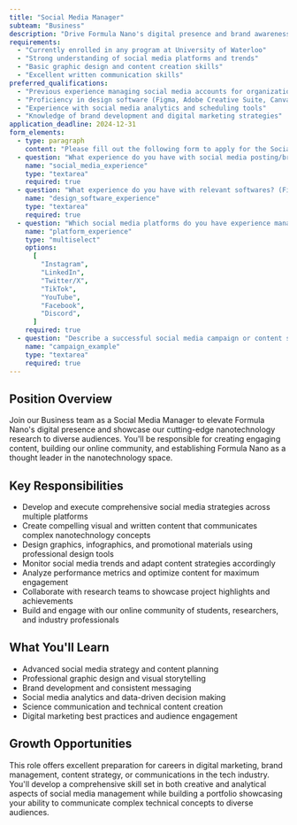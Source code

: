 ```yaml
---
title: "Social Media Manager"
subteam: "Business"
description: "Drive Formula Nano's digital presence and brand awareness through strategic social media management and creative content development."
requirements:
  - "Currently enrolled in any program at University of Waterloo"
  - "Strong understanding of social media platforms and trends"
  - "Basic graphic design and content creation skills"
  - "Excellent written communication skills"
preferred_qualifications:
  - "Previous experience managing social media accounts for organizations"
  - "Proficiency in design software (Figma, Adobe Creative Suite, Canva)"
  - "Experience with social media analytics and scheduling tools"
  - "Knowledge of brand development and digital marketing strategies"
application_deadline: 2024-12-31
form_elements:
  - type: paragraph
    content: "Please fill out the following form to apply for the Social Media Manager position. All fields are required."
  - question: "What experience do you have with social media posting/brand advertisement?"
    name: "social_media_experience"
    type: "textarea"
    required: true
  - question: "What experience do you have with relevant softwares? (Figma, InDesign, Illustrator, Canva, etc.)"
    name: "design_software_experience"
    type: "textarea"
    required: true
  - question: "Which social media platforms do you have experience managing professionally?"
    name: "platform_experience"
    type: "multiselect"
    options:
      [
        "Instagram",
        "LinkedIn",
        "Twitter/X",
        "TikTok",
        "YouTube",
        "Facebook",
        "Discord",
      ]
    required: true
  - question: "Describe a successful social media campaign or content strategy you've implemented"
    name: "campaign_example"
    type: "textarea"
    required: true
---
```


## Position Overview

Join our Business team as a Social Media Manager to elevate Formula Nano's digital presence and showcase our cutting-edge nanotechnology research to diverse audiences. You'll be responsible for creating engaging content, building our online community, and establishing Formula Nano as a thought leader in the nanotechnology space.

## Key Responsibilities

- Develop and execute comprehensive social media strategies across multiple platforms
- Create compelling visual and written content that communicates complex nanotechnology concepts
- Design graphics, infographics, and promotional materials using professional design tools
- Monitor social media trends and adapt content strategies accordingly
- Analyze performance metrics and optimize content for maximum engagement
- Collaborate with research teams to showcase project highlights and achievements
- Build and engage with our online community of students, researchers, and industry professionals

## What You'll Learn

- Advanced social media strategy and content planning
- Professional graphic design and visual storytelling
- Brand development and consistent messaging
- Social media analytics and data-driven decision making
- Science communication and technical content creation
- Digital marketing best practices and audience engagement

## Growth Opportunities

This role offers excellent preparation for careers in digital marketing, brand management, content strategy, or communications in the tech industry. You'll develop a comprehensive skill set in both creative and analytical aspects of social media management while building a portfolio showcasing your ability to communicate complex technical concepts to diverse audiences.
